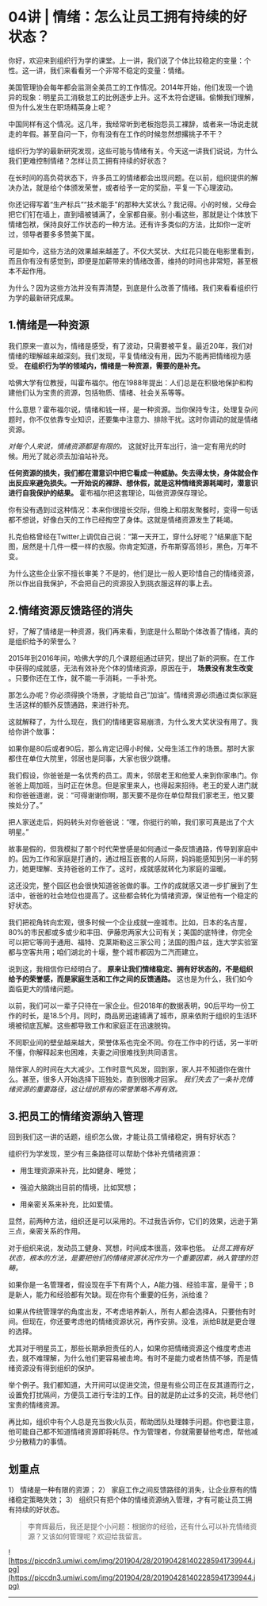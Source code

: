 # 04讲 | 情绪：怎么让员工拥有持续的好状态？

你好，欢迎来到组织行为学的课堂。上一讲，我们说了个体比较稳定的变量：个性。这一讲，我们来看看另一个非常不稳定的变量：情绪。

美国管理协会每年都会监测全美员工的工作情况。2014年开始，他们发现一个诡异的现象：明星员工消极怠工的比例逐步上升。这不太符合逻辑。偷懒我们理解，但为什么发生在职场精英身上呢？

中国同样有这个情况。这几年，我经常听到老板抱怨员工裸辞，或者来一场说走就走的年假。甚至自问一下，你有没有在工作的时候忽然想撂挑子不干？

组织行为学的最新研究发现，这些可能与情绪有关。今天这一讲我们说说，为什么我们更难控制情绪？怎样让员工拥有持续的好状态？

在长时间的高负荷状态下，许多员工的情绪都会出现问题。在以前，组织提供的解决办法，就是给个体颁发荣誉，或者给予一定的奖励，平复一下心理波动。

你还记得写着“生产标兵”“技术能手”的那种大奖状么？我记得。小的时候，父母会把它们钉在墙上，直到墙被铺满了，全家都自豪。别小看这些，那就是让个体放下情绪包袱，保持良好工作状态的一种方法。还有许多类似的方法，比如你一定听过，领导者要多多赞美下属。

可是如今，这些方法的效果越来越差了。不仅大奖状、大红花只能在电影里看到，而且你有没有感觉到，即便是加薪带来的情绪改善，维持的时间也非常短，甚至根本不起作用。

为什么？因为这些方法并没有弄清楚，到底是什么改善了情绪。我们来看看组织行为学的最新研究成果。

## 1.情绪是一种资源

我们原来一直以为，情绪是感受，有了波动，只需要被平复。最近20年，我们对情绪的理解越来越深刻。我们发现，平复情绪没有用，因为不能再把情绪视为感受。 **在组织行为学的领域内，情绪是一种资源，需要的是补充。**

哈佛大学有位教授，叫霍布福尔。他在1988年提出：人们总是在积极地保护和构建他们认为宝贵的资源，包括物质、情绪、社会关系等等。

什么意思？霍布福尔说，情绪和钱一样，是一种资源。当你保持专注，处理复杂问题时，你不仅依靠专业知识，还要集中注意力、排除干扰。这时你调动的就是情绪资源。

 *对每个人来说，情绪资源都是有限的。* 这就好比开车出行，油一定有用光的时候。用光了就必须去加油站补充。

 **任何资源的损失，我们都在潜意识中把它看成一种威胁。失去得太快，身体就会作出反应来避免损失。一开始说的裸辞、想休假，就是这种情绪资源耗竭时，潜意识进行自我保护的结果。** 霍布福尔把这套理论，叫做资源保存理论。

你有没有遇到过这种情况：本来你很擅长交际，但晚上和朋友聚餐时，变得一句话都不想说，好像白天的工作已经掏空了身体。这就是情绪资源发生了耗竭。

扎克伯格曾经在Twitter上调侃自己说：“第一天开工，穿什么好呢？”结果底下配图，居然是十几件一模一样的衣服。你肯定知道，乔布斯穿高领衫，黑色，万年不变。

为什么这些企业家不擅长审美？不是的，他们是比一般人更珍惜自己的情绪资源，所以作出自我保护，不会把自己的资源投入到挑衣服这样的事上去。

## 2.情绪资源反馈路径的消失

好，了解了情绪是一种资源，我们再来看，到底是什么帮助个体改善了情绪，真的是组织给予的荣誉么？

2015年到2016年间，哈佛大学的几个课题组通过研究，提出了新的洞察。在工作中获得的成就感，无法有效补充个体的情绪资源，原因在于， **场景没有发生改变** 。只要你还在工作，就不能一手消耗，一手补充。

那怎么办呢？你必须得换个场景，才能给自己“加油”。情绪资源必须通过类似家庭生活这样的额外反馈通路，来进行补充。

这就解释了，为什么现在，我们的情绪更容易崩溃，为什么发大奖状没有用了。我给你讲个故事：

如果你是80后或者90后，那么肯定记得小时候，父母生活工作的场景。那时大家都住在单位大院里，邻居也是同事，大家也很少跳槽。

我们假设，你爸爸是一名优秀的员工。周末，邻居老王和他爱人来到你家串门。你爸爸上周加班，当时正在休息。但是家里来人，也得起来招待。老王的爱人进门就和你爸爸道谢，说：“可得谢谢你啊，那天要不是你在单位帮我们家老王，他又要挨处分了。”

把人家送走后，妈妈转头对你爸爸说：“嘿，你挺行的嘛，我们家可真是出了个大明星。”

故事是假的，但我模拟了那个时代荣誉感是如何通过一条反馈通路，传导到家庭中的。因为工作和家庭是打通的，通过相互嵌套的人际网，妈妈能感知到另一半的努力，她更理解、支持爸爸的工作了。这时，成就感就转化为家庭的温暖。

这还没完，整个园区也会很快知道爸爸做的事。工作的成就感又进一步扩展到了生活中，爸爸的社会地位也提高了。这些都会转化为情绪资源，保证他有一个稳定的好状态。

我们把视角转向宏观，很多时候一个企业成就一座城市。比如，日本的名古屋，80%的市民都或多或少和丰田、伊藤忠两家大公司有关；美国的底特律，你完全可以把它等同于通用、福特、克莱斯勒这三家公司；法国的图卢兹，连大学实验室都与空客共用；咱们湖北的十堰，整个城市都因为二汽而建立。

说到这，我相信你已经明白了。 **原来让我们情绪稳定、拥有好状态的，不是组织给予的荣誉感，而是家庭生活和工作之间的反馈通路。** 这也是为什么，我们如今面临更大的情绪问题。

以前，我们可以一辈子只待在一家企业。但2018年的数据表明，90后平均一份工作的时长，是18.5个月。同时，商品房迅速铺满了城市，原来依附于组织的生活环境被彻底瓦解。这些都导致工作和家庭正在迅速脱钩。

不同职业间的壁垒越来越大，荣誉体系也完全不同。你在工作中的行话，另一半听不懂，你解释起来也困难，夫妻之间很难找到共同语言。

陪伴家人的时间在大大减少。工作时意气风发，回到家，家人并不知道你在做什么。甚至，很多人开始选择下班独处，直到很晚才回家。 *我们失去了一条补充情绪资源的重要路径，这让组织原有的荣誉策略不再有效。*

## 3.把员工的情绪资源纳入管理

回到我们这一讲的话题，组织怎么做，才能让员工情绪稳定，拥有好状态？

组织行为学发现，至少有三条路径可以帮助个体补充情绪资源：

* 用生理资源来补充，比如健身、睡觉；

* 强迫大脑跳出目前的情境，比如冥想；

* 用亲密关系来补充，比如爱情。

显然，前两种方法，组织还是可以采用的。不过我告诉你，它们的效果，远逊于第三点，亲密关系的作用。

对于组织来说，发动员工健身、冥想，时间成本很高，效率也低。 *让员工拥有好状态，根本的方法，是要把他们的情绪资源状况作为一个重要因素，纳入管理的范畴。*

如果你是一名管理者，假设现在手下有两个人，A能力强、经验丰富，是骨干；B是新人，能力和经验都有欠缺。现在你有个重要的任务，派给谁？

如果从传统管理学的角度出发，不考虑培养新人，所有人都会选择A，只要他有时间。但现在，你还要考虑他的情绪资源状况，再作安排。没准，派给B就是更合理的选择。

尤其对于明星员工，那些长期承担责任的人，如果你把情绪资源这个维度考虑进去，就不难理解，为什么他们更容易被击垮。有时不是能力或者热情不够，而是情绪资源没有得到组织的保护。

举个例子。我们都知道，大开间可以促进交流，但是有些公司正在反其道而行之，设置免打扰隔间，方便员工进行专注的工作。目的就是防止过多的交流，耗尽他们宝贵的情绪资源。

再比如，组织中有个人总是充当救火队员，帮助团队处理棘手问题。你也要注意，他可能自己都不知道情绪资源即将耗尽。作为管理者，你就需要替他考虑，帮他减少分散精力的事情。

## 划重点

1）	情绪是一种有限的资源；
2）	家庭工作之间反馈路径的消失，让企业原有的情绪稳定策略失效；
3）	组织只有把个体的情绪资源纳入管理，才有可能让员工拥有持续的好状态。

> 李育辉最后，我还是提个小问题：根据你的经验，还有什么可以补充情绪资源？又该如何管理呢？欢迎给我留言。

![https://piccdn3.umiwi.com/img/201904/28/201904281402285941739944.jpg](https://piccdn3.umiwi.com/img/201904/28/201904281402285941739944.jpg)

---
